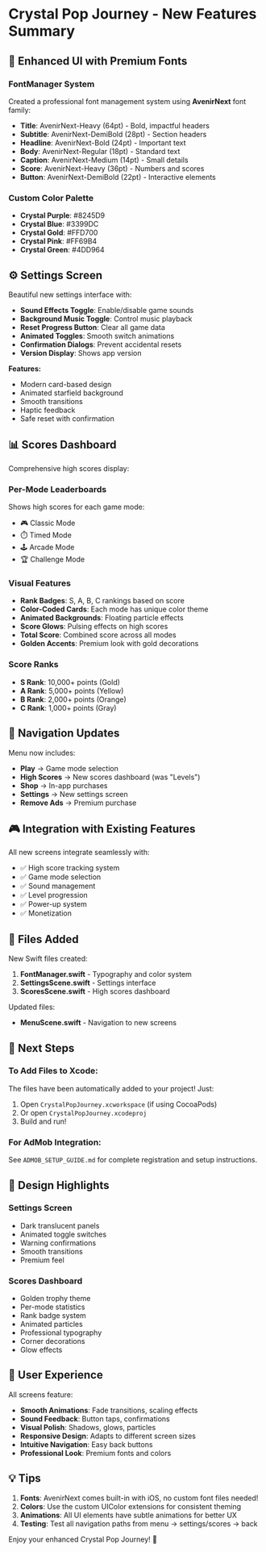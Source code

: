 # Crystal Pop Journey - New Features Summary

## 🎨 Enhanced UI with Premium Fonts

### FontManager System
Created a professional font management system using **AvenirNext** font family:
- **Title**: AvenirNext-Heavy (64pt) - Bold, impactful headers
- **Subtitle**: AvenirNext-DemiBold (28pt) - Section headers
- **Headline**: AvenirNext-Bold (24pt) - Important text
- **Body**: AvenirNext-Regular (18pt) - Standard text
- **Caption**: AvenirNext-Medium (14pt) - Small details
- **Score**: AvenirNext-Heavy (36pt) - Numbers and scores
- **Button**: AvenirNext-DemiBold (22pt) - Interactive elements

### Custom Color Palette
- **Crystal Purple**: #8245D9
- **Crystal Blue**: #3399DC
- **Crystal Gold**: #FFD700
- **Crystal Pink**: #FF69B4
- **Crystal Green**: #4DD964

## ⚙️ Settings Screen

Beautiful new settings interface with:
- **Sound Effects Toggle**: Enable/disable game sounds
- **Background Music Toggle**: Control music playback
- **Reset Progress Button**: Clear all game data
- **Animated Toggles**: Smooth switch animations
- **Confirmation Dialogs**: Prevent accidental resets
- **Version Display**: Shows app version

**Features:**
- Modern card-based design
- Animated starfield background
- Smooth transitions
- Haptic feedback
- Safe reset with confirmation

## 📊 Scores Dashboard

Comprehensive high scores display:

### Per-Mode Leaderboards
Shows high scores for each game mode:
- 🎮 Classic Mode
- ⏱️ Timed Mode
- 🕹️ Arcade Mode
- 🏆 Challenge Mode

### Visual Features
- **Rank Badges**: S, A, B, C rankings based on score
- **Color-Coded Cards**: Each mode has unique color theme
- **Animated Backgrounds**: Floating particle effects
- **Score Glows**: Pulsing effects on high scores
- **Total Score**: Combined score across all modes
- **Golden Accents**: Premium look with gold decorations

### Score Ranks
- **S Rank**: 10,000+ points (Gold)
- **A Rank**: 5,000+ points (Yellow)
- **B Rank**: 2,000+ points (Orange)
- **C Rank**: 1,000+ points (Gray)

## 📱 Navigation Updates

Menu now includes:
- **Play** → Game mode selection
- **High Scores** → New scores dashboard (was "Levels")
- **Shop** → In-app purchases
- **Settings** → New settings screen
- **Remove Ads** → Premium purchase

## 🎮 Integration with Existing Features

All new screens integrate seamlessly with:
- ✅ High score tracking system
- ✅ Game mode selection
- ✅ Sound management
- ✅ Level progression
- ✅ Power-up system
- ✅ Monetization

## 📝 Files Added

New Swift files created:
1. **FontManager.swift** - Typography and color system
2. **SettingsScene.swift** - Settings interface
3. **ScoresScene.swift** - High scores dashboard

Updated files:
- **MenuScene.swift** - Navigation to new screens

## 🎯 Next Steps

### To Add Files to Xcode:
The files have been automatically added to your project! Just:
1. Open `CrystalPopJourney.xcworkspace` (if using CocoaPods)
2. Or open `CrystalPopJourney.xcodeproj`
3. Build and run!

### For AdMob Integration:
See `ADMOB_SETUP_GUIDE.md` for complete registration and setup instructions.

## 🎨 Design Highlights

### Settings Screen
- Dark translucent panels
- Animated toggle switches
- Warning confirmations
- Smooth transitions
- Premium feel

### Scores Dashboard
- Golden trophy theme
- Per-mode statistics
- Rank badge system
- Animated particles
- Professional typography
- Corner decorations
- Glow effects

## 🚀 User Experience

All screens feature:
- **Smooth Animations**: Fade transitions, scaling effects
- **Sound Feedback**: Button taps, confirmations
- **Visual Polish**: Shadows, glows, particles
- **Responsive Design**: Adapts to different screen sizes
- **Intuitive Navigation**: Easy back buttons
- **Professional Look**: Premium fonts and colors

## 💡 Tips

1. **Fonts**: AvenirNext comes built-in with iOS, no custom font files needed!
2. **Colors**: Use the custom UIColor extensions for consistent theming
3. **Animations**: All UI elements have subtle animations for better UX
4. **Testing**: Test all navigation paths from menu → settings/scores → back

Enjoy your enhanced Crystal Pop Journey! 🎉
